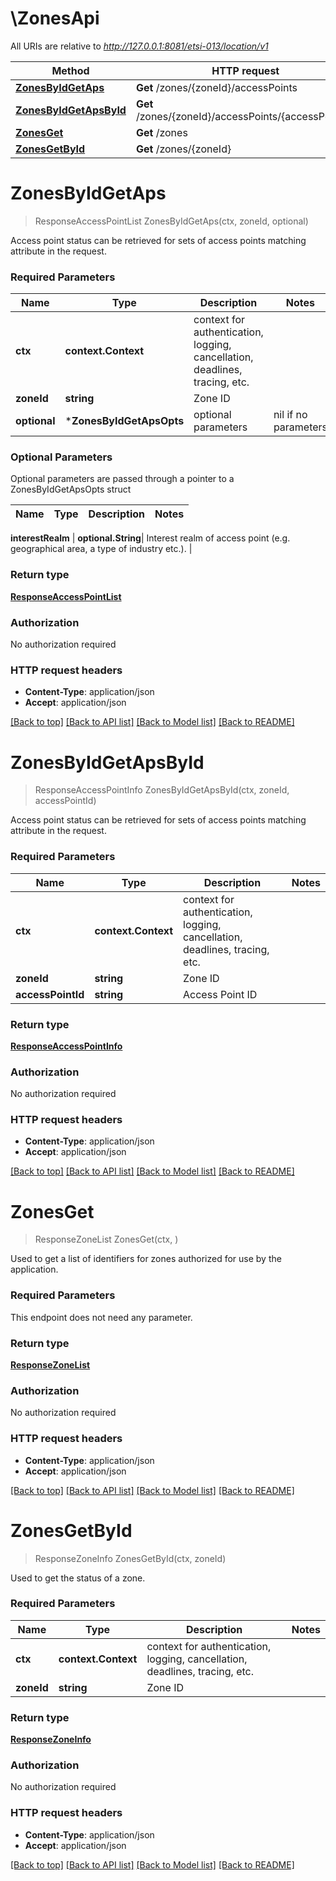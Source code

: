 # \ZonesApi

All URIs are relative to *http://127.0.0.1:8081/etsi-013/location/v1*

Method | HTTP request | Description
------------- | ------------- | -------------
[**ZonesByIdGetAps**](ZonesApi.md#ZonesByIdGetAps) | **Get** /zones/{zoneId}/accessPoints | 
[**ZonesByIdGetApsById**](ZonesApi.md#ZonesByIdGetApsById) | **Get** /zones/{zoneId}/accessPoints/{accessPointId} | 
[**ZonesGet**](ZonesApi.md#ZonesGet) | **Get** /zones | 
[**ZonesGetById**](ZonesApi.md#ZonesGetById) | **Get** /zones/{zoneId} | 


# **ZonesByIdGetAps**
> ResponseAccessPointList ZonesByIdGetAps(ctx, zoneId, optional)


Access point status can be retrieved for sets of access points matching attribute in the request.

### Required Parameters

Name | Type | Description  | Notes
------------- | ------------- | ------------- | -------------
 **ctx** | **context.Context** | context for authentication, logging, cancellation, deadlines, tracing, etc.
  **zoneId** | **string**| Zone ID | 
 **optional** | ***ZonesByIdGetApsOpts** | optional parameters | nil if no parameters

### Optional Parameters
Optional parameters are passed through a pointer to a ZonesByIdGetApsOpts struct

Name | Type | Description  | Notes
------------- | ------------- | ------------- | -------------

 **interestRealm** | **optional.String**| Interest realm of access point (e.g. geographical area, a type of industry etc.). | 

### Return type

[**ResponseAccessPointList**](ResponseAccessPointList.md)

### Authorization

No authorization required

### HTTP request headers

 - **Content-Type**: application/json
 - **Accept**: application/json

[[Back to top]](#) [[Back to API list]](../README.md#documentation-for-api-endpoints) [[Back to Model list]](../README.md#documentation-for-models) [[Back to README]](../README.md)

# **ZonesByIdGetApsById**
> ResponseAccessPointInfo ZonesByIdGetApsById(ctx, zoneId, accessPointId)


Access point status can be retrieved for sets of access points matching attribute in the request.

### Required Parameters

Name | Type | Description  | Notes
------------- | ------------- | ------------- | -------------
 **ctx** | **context.Context** | context for authentication, logging, cancellation, deadlines, tracing, etc.
  **zoneId** | **string**| Zone ID | 
  **accessPointId** | **string**| Access Point ID | 

### Return type

[**ResponseAccessPointInfo**](ResponseAccessPointInfo.md)

### Authorization

No authorization required

### HTTP request headers

 - **Content-Type**: application/json
 - **Accept**: application/json

[[Back to top]](#) [[Back to API list]](../README.md#documentation-for-api-endpoints) [[Back to Model list]](../README.md#documentation-for-models) [[Back to README]](../README.md)

# **ZonesGet**
> ResponseZoneList ZonesGet(ctx, )


Used to get a list of identifiers for zones authorized for use by the application.

### Required Parameters
This endpoint does not need any parameter.

### Return type

[**ResponseZoneList**](ResponseZoneList.md)

### Authorization

No authorization required

### HTTP request headers

 - **Content-Type**: application/json
 - **Accept**: application/json

[[Back to top]](#) [[Back to API list]](../README.md#documentation-for-api-endpoints) [[Back to Model list]](../README.md#documentation-for-models) [[Back to README]](../README.md)

# **ZonesGetById**
> ResponseZoneInfo ZonesGetById(ctx, zoneId)


Used to get the status of a zone.

### Required Parameters

Name | Type | Description  | Notes
------------- | ------------- | ------------- | -------------
 **ctx** | **context.Context** | context for authentication, logging, cancellation, deadlines, tracing, etc.
  **zoneId** | **string**| Zone ID | 

### Return type

[**ResponseZoneInfo**](ResponseZoneInfo.md)

### Authorization

No authorization required

### HTTP request headers

 - **Content-Type**: application/json
 - **Accept**: application/json

[[Back to top]](#) [[Back to API list]](../README.md#documentation-for-api-endpoints) [[Back to Model list]](../README.md#documentation-for-models) [[Back to README]](../README.md)

